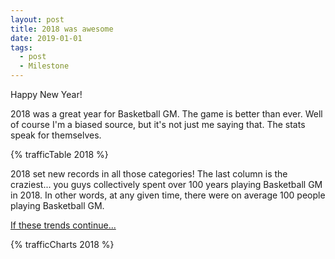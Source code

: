 ```yaml
---
layout: post
title: 2018 was awesome
date: 2019-01-01
tags:
  - post
  - Milestone
---
```


Happy New Year!

2018 was a great year for Basketball GM. The game is better than ever. Well of course I'm a biased source, but it's not just me saying that. The stats speak for themselves.

{% trafficTable 2018 %}

2018 set new records in all those categories! The last column is the craziest... you guys collectively spent over 100 years playing Basketball GM in 2018. In other words, at any given time, there were on average 100 people playing Basketball GM.

[If these trends continue...](https://www.youtube.com/watch?v=e6LOWKVq5sQ)

<!--more-->

{% trafficCharts 2018 %}
